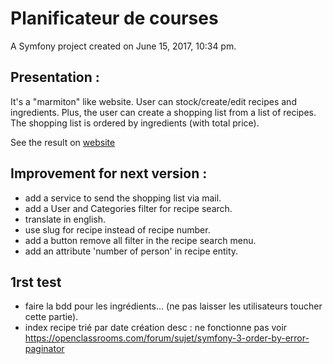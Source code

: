 Planificateur de courses
========================

A Symfony project created on June 15, 2017, 10:34 pm.

## Presentation :

It's a "marmiton" like website. User can stock/create/edit recipes and ingredients. Plus, the user can create a shopping list from a list of recipes. The shopping list is ordered by ingredients (with total price).

See the result on [website](https://fromdanut.hd.free.fr/pc)

## Improvement for next version :

- add a service to send the shopping list via mail.
- add a User and Categories filter for recipe search.
- translate in english.
- use slug for recipe instead of recipe number.
- add a button remove all filter in the recipe search menu.
- add an attribute 'number of person' in recipe entity.


## 1rst test

- faire la bdd pour les ingrédients... (ne pas laisser les utilisateurs toucher cette partie).
- index recipe trié par date création desc : ne fonctionne pas voir https://openclassrooms.com/forum/sujet/symfony-3-order-by-error-paginator
